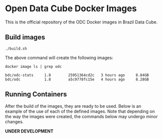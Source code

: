 # Open Data Cube Docker Images

This is the official repository of the ODC Docker images in Brazil Data Cube. 

## Build images

```shell
./build.sh
```

The above command will create the following images:

```shell
docker image ls | grep odc
```

```
bdc/odc-stats     1.8        25951364cd2c   3 hours ago     8.84GB
bdc/odc           1.8        a5c9778fc15e   4 hours ago     8.28GB
```

## Running Containers

After the build of the images, they are ready to be used. Below is an example of the use of each of the defined images. Note that depending on the way the images were created, the commands below may undergo minor changes.

**UNDER DEVELOPMENT**